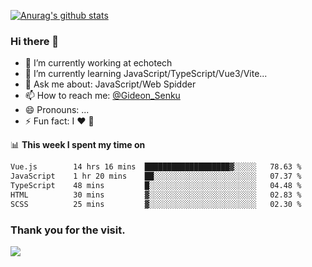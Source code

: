 [![Anurag's github stats](https://github-readme-stats.vercel.app/api?username=gideonsenku)](https://github.com/anuraghazra/github-readme-stats)
### Hi there 👋
- 🔭 I’m currently working at echotech
- 🌱 I’m currently learning JavaScript/TypeScript/Vue3/Vite...
- 💬 Ask me about: JavaScript/Web Spidder 
- 📫 How to reach me: [@Gideon_Senku](https://t.me/Gideon_Senku)
- 😄 Pronouns: ...
- ⚡ Fun fact: I ❤️ 🎵

📊 **This week I spent my time on**
<!--START_SECTION:waka-->

```txt
Vue.js        14 hrs 16 mins  ███████████████████▓░░░░░   78.63 %
JavaScript    1 hr 20 mins    ██░░░░░░░░░░░░░░░░░░░░░░░   07.37 %
TypeScript    48 mins         █░░░░░░░░░░░░░░░░░░░░░░░░   04.48 %
HTML          30 mins         ▓░░░░░░░░░░░░░░░░░░░░░░░░   02.83 %
SCSS          25 mins         ▓░░░░░░░░░░░░░░░░░░░░░░░░   02.30 %
```

<!--END_SECTION:waka-->


### Thank you for the visit.
![](http://profile-counter.glitch.me/gideonsenku/count.svg)
<!--
**GideonSenku/GideonSenku** is a ✨ _special_ ✨ repository because its `README.md` (this file) appears on your GitHub profile.

Here are some ideas to get you started:

- 🔭 I’m currently working on ...
- 🌱 I’m currently learning ...
- 👯 I’m looking to collaborate on ...
- 🤔 I’m looking for help with ...
- 💬 Ask me about ...
- 📫 How to reach me: ...
- 😄 Pronouns: ...
- ⚡ Fun fact: ...
-->
